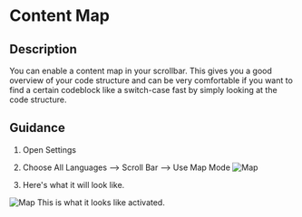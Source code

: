 
# Content Map

## Description
You can enable a content map in your scrollbar. This gives you a good overview of your code structure and can be very comfortable if you want to find a certain codeblock like a switch-case fast by simply looking at the code structure.

## Guidance
1. Open Settings
2. Choose All Languages --> Scroll Bar --> Use Map Mode
![Map](ContentMap/images/mapmode.png)

3. Here's what it will look like.

![Map](ContentMap/images/widebar.png)
This is what it looks like activated.
